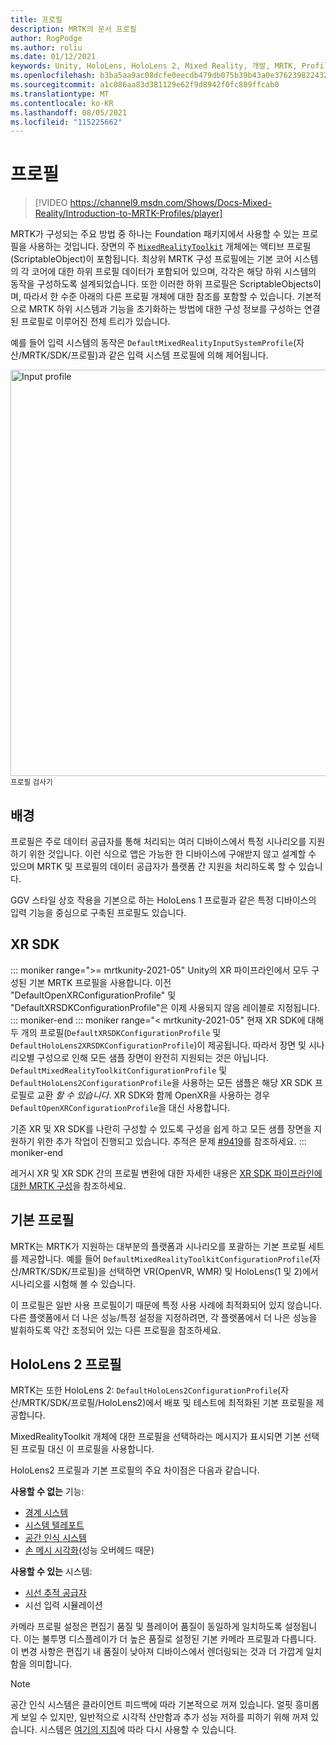 ```yaml
---
title: 프로필
description: MRTK의 문서 프로필
author: RogPodge
ms.author: roliu
ms.date: 01/12/2021
keywords: Unity, HoloLens, HoloLens 2, Mixed Reality, 개발, MRTK, Profiles,
ms.openlocfilehash: b3ba5aa9ac08dcfe0eecdb479db075b39b43a0e376239822432df872b0775d27
ms.sourcegitcommit: a1c086aa83d381129e62f9d8942f0fc889ffcab0
ms.translationtype: MT
ms.contentlocale: ko-KR
ms.lasthandoff: 08/05/2021
ms.locfileid: "115225662"
---
```

# <a name="profiles"></a>프로필

> [!VIDEO https://channel9.msdn.com/Shows/Docs-Mixed-Reality/Introduction-to-MRTK-Profiles/player]

MRTK가 구성되는 주요 방법 중 하나는 Foundation 패키지에서 사용할 수 있는 프로필을 사용하는 것입니다. 장면의 주 [`MixedRealityToolkit`](xref:Microsoft.MixedReality.Toolkit.MixedRealityToolkit) 개체에는 액티브 프로필(ScriptableObject)이 포함됩니다. 최상위 MRTK 구성 프로필에는 기본 코어 시스템의 각 코어에 대한 하위 프로필 데이터가 포함되어 있으며, 각각은 해당 하위 시스템의 동작을 구성하도록 설계되었습니다. 또한 이러한 하위 프로필은 ScriptableObjects이며, 따라서 한 수준 아래의 다른 프로필 개체에 대한 참조를 포함할 수 있습니다. 기본적으로 MRTK 하위 시스템과 기능을 초기화하는 방법에 대한 구성 정보를 구성하는 연결된 프로필로 이루어진 전체 트리가 있습니다.

예를 들어 입력 시스템의 동작은 `DefaultMixedRealityInputSystemProfile`(자산/MRTK/SDK/프로필)과 같은 입력 시스템 프로필에 의해 제어됩니다.

<img src="../images/profiles/input_profile.png" width="650px" alt="Input profile" style="display:block;">
<sup>프로필 검사기</sup>

## <a name="background"></a>배경

프로필은 주로 데이터 공급자를 통해 처리되는 여러 디바이스에서 특정 시나리오를 지원하기 위한 것입니다. 이런 식으로 앱은 가능한 한 디바이스에 구애받지 않고 설계할 수 있으며 MRTK 및 프로필의 데이터 공급자가 플랫폼 간 지원을 처리하도록 할 수 있습니다.

GGV 스타일 상호 작용을 기본으로 하는 HoloLens 1 프로필과 같은 특정 디바이스의 입력 기능을 중심으로 구축된 프로필도 있습니다.

## <a name="xr-sdk"></a>XR SDK

::: moniker range=">= mrtkunity-2021-05"
Unity의 XR 파이프라인에서 모두 구성된 기본 MRTK 프로필을 사용합니다. 이전 "DefaultOpenXRConfigurationProfile" 및 "DefaultXRSDKConfigurationProfile"은 이제 사용되지 않음 레이블로 지정됩니다.
::: moniker-end
::: moniker range="< mrtkunity-2021-05"
현재 XR SDK에 대해 두 개의 프로필(`DefaultXRSDKConfigurationProfile` 및 `DefaultHoloLens2XRSDKConfigurationProfile`)이 제공됩니다. 따라서 장면 및 시나리오별 구성으로 인해 모든 샘플 장면이 완전히 지원되는 것은 아닙니다. `DefaultMixedRealityToolkitConfigurationProfile` 및 `DefaultHoloLens2ConfigurationProfile`을 사용하는 모든 샘플은 해당 XR SDK 프로필로 교환 _할 수 있습니다_. XR SDK와 함께 OpenXR을 사용하는 경우 `DefaultOpenXRConfigurationProfile`을 대신 사용합니다.

기존 XR 및 XR SDK를 나란히 구성할 수 있도록 구성을 쉽게 하고 모든 샘플 장면을 지원하기 위한 추가 작업이 진행되고 있습니다. 추적은 문제 [#9419](https://github.com/microsoft/MixedRealityToolkit-Unity/issues/9419)를 참조하세요.
::: moniker-end

레거시 XR 및 XR SDK 간의 프로필 변환에 대한 자세한 내용은 [XR SDK 파이프라인에 대한 MRTK 구성](../../configuration/getting-started-with-mrtk-and-xrsdk.md#configuring-mrtk-for-the-xr-sdk-pipeline)을 참조하세요.

## <a name="default-profile"></a>기본 프로필

MRTK는 MRTK가 지원하는 대부분의 플랫폼과 시나리오를 포괄하는 기본 프로필 세트를 제공합니다. 예를 들어 `DefaultMixedRealityToolkitConfigurationProfile`(자산/MRTK/SDK/프로필)을 선택하면 VR(OpenVR, WMR) 및 HoloLens(1 및 2)에서 시나리오를 시험해 볼 수 있습니다.

이 프로필은 일반 사용 프로필이기 때문에 특정 사용 사례에 최적화되어 있지 않습니다. 다른 플랫폼에서 더 나은 성능/특정 설정을 지정하려면, 각 플랫폼에서 더 나은 성능을 발휘하도록 약간 조정되어 있는 다른 프로필을 참조하세요.

## <a name="hololens-2-profile"></a>HoloLens 2 프로필

MRTK는 또한 HoloLens 2: `DefaultHoloLens2ConfigurationProfile`(자산/MRTK/SDK/프로필/HoloLens2)에서 배포 및 테스트에 최적화된 기본 프로필을 제공합니다.

MixedRealityToolkit 개체에 대한 프로필을 선택하라는 메시지가 표시되면 기본 선택된 프로필 대신 이 프로필을 사용합니다.

HoloLens2 프로필과 기본 프로필의 주요 차이점은 다음과 같습니다.

**사용할 수 없는** 기능:

- [경계 시스템](../boundary/boundary-system-getting-started.md)
- [시스템 텔레포트](../teleport-system/teleport-system.md)
- [공간 인식 시스템](../spatial-awareness/spatial-awareness-getting-started.md)
- [손 메시 시각화](../input/hand-tracking.md)(성능 오버헤드 때문)

**사용할 수 있는** 시스템:

- [시선 추적 공급자](../input/eye-tracking/eye-tracking-main.md)
- 시선 입력 시뮬레이션

카메라 프로필 설정은 편집기 품질 및 플레이어 품질이 동일하게 일치하도록 설정됩니다. 이는 불투명 디스플레이가 더 높은 품질로 설정된 기본 카메라 프로필과 다릅니다. 이 변경 사항은 편집기 내 품질이 낮아져 디바이스에서 렌더링되는 것과 더 가깝게 일치함을 의미합니다.

> [!NOTE]
> 공간 인식 시스템은 클라이언트 피드백에 따라 기본적으로 꺼져 있습니다. 얼핏 흥미롭게 보일 수 있지만, 일반적으로 시각적 산만함과 추가 성능 저하를 피하기 위해 꺼져 있습니다. 시스템은 [여기의 지침](../spatial-awareness/spatial-awareness-getting-started.md)에 따라 다시 사용할 수 있습니다.
